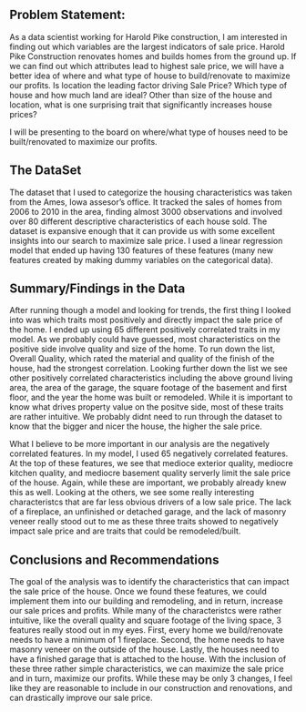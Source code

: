 ## Problem Statement:

As a data scientist working for Harold Pike construction, I am interested in finding out which variables are the largest indicators of sale price. Harold Pike Construction renovates homes and builds homes from the ground up. If we can find out which attributes lead to highest sale price, we will have a better idea of where and what type of house to build/renovate to maximize our profits. Is location the leading factor driving Sale Price? Which type of house and how much land are ideal? Other than size of the house and location, what is one surprising trait that significantly increases house prices?

I will be presenting to the board on where/what type of houses need to be built/renovated to maximize our profits.


## The DataSet

The dataset that I used to categorize the housing characteristics was taken from the Ames, Iowa assesor’s office. It tracked the sales of homes from 2006 to 2010 in the area, finding almost 3000 observations and involved over 80 different descriptive characteristics of each house sold. The dataset is expansive enough that it can provide us with some excellent insights into our search to maximize sale price. I used a linear regression model that ended up having 130 features of these features (many new features created by making dummy variables on the categorical data).


## Summary/Findings in the Data 

After running though a model and looking for trends, the first thing I looked into was which traits most positively and directly impact the sale price of the home. I ended up using 65 different positively correlated traits in my model. As we probably could have guessed, most characteristics on the positive side involve quality and size of the home. To run down the list, Overall Quality, which rated the material and quality of the finish of the house, had the strongest correlation. Looking further down the list we see other positively correlated characteristics including the above ground living area, the area of the garage, the square footage of the basement and first floor, and the year the home was built or remodeled. While it is important to know what drives property value on the positve side, most of these traits are rather intuitive. We probably didnt need to run through the dataset to know that the bigger and nicer the house, the higher the sale price. 

What I believe to be more important in our analysis are the negatively correlated features. In my model, I used 65 negatively correlated features. At the top of these features, we see that medioce exterior quality, mediocre kitchen quality, and mediocre basement quality serverly limit the sale price of the house. Again, while these are important, we probably already knew this as well. Looking at the others, we see some really interesting characteristcs that are far less obvious drivers of a low sale price. The lack of a fireplace, an unfinished or detached garage, and the lack of masonry veneer really stood out to me as these three traits showed to negatively impact sale price and are traits that could be remodeled/built. 


## Conclusions and Recommendations

The goal of the analysis was to identify the characteristics that can impact the sale price of the house. Once we found these features, we could implement them into our building and remodeling, and in return, increase our sale prices and profits. While many of the characteristcs were rather intuitive, like the overall quality and square footage of the living space, 3 features really stood out in my eyes. First, every home we build/renovate needs to have a minimum of 1 fireplace. Second, the home needs to have masonry veneer on the outside of the house. Lastly, the houses need to have a finished garage that is attached to the house. With the inclusion of these three rather simple characteristics, we can maximize the sale price and in turn, maximize our profits. While these may be only 3 changes, I feel like they are reasonable to include in our construction and renovations, and can drastically improve our sale price. 